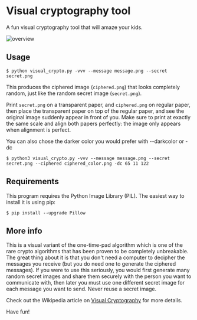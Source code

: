 # Visual cryptography tool

A fun visual cryptography tool that will amaze your kids.

![overview](overview.png)

## Usage

    $ python visual_crypto.py -vvv --message message.png --secret secret.png

This produces the ciphered image (`ciphered.png`) that looks completely random, just like the random secret image (`secret.png`).

Print `secret.png` on a transparent paper, and `ciphered.png` on regular paper, then place the transparent paper on top of the regular paper, and see the original image suddenly appear in front of you. Make sure to print at exactly the same scale and align both papers perfectly: the image only appears when alignment is perfect.

You can also chose the darker color you would prefer with --darkcolor or -dc

    $ python3 visual_crypto.py -vvv --message message.png --secret secret.png --ciphered ciphered_color.png -dc 65 11 122
## Requirements
This program requires the Python Image Library (PIL). The easiest way to install it is using pip:

    $ pip install --upgrade Pillow

## More info
This is a visual variant of the one-time-pad algorithm which is one of the rare crypto algorithms that has been proven to be completely unbreakable. The great thing about it is that you don't need a computer to decipher the messages you receive (but you do need one to generate the ciphered messages). If you were to use this seriously, you would first generate many random secret images and share them securely with the person you want to communicate with, then later you must use one different secret image for each message you want to send. Never reuse a secret image.

Check out the Wikipedia article on [Visual Cryptography](https://en.wikipedia.org/wiki/Visual_cryptography) for more details.

Have fun!
